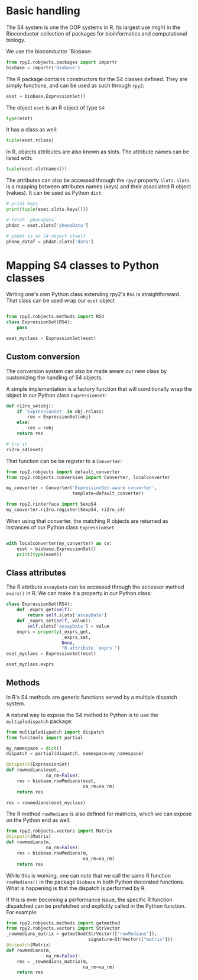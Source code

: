 
# Basic handling

The S4 system is one the OOP systems in R.
Its largest use might in the Bioconductor collection of packages
for bioinformatics and computational biology.

We use the bioconductor `Biobase:

```python
from rpy2.robjects.packages import importr
biobase = importr('Biobase')
```

The R package contains constructors for the S4 classes defined. They
are simply functions, and can be used as such through `rpy2`:

```python
eset = biobase.ExpressionSet() 
```

The object `eset` is an R object of type `S4`:
```python
type(eset)
```

It has a class as well:

```python
tuple(eset.rclass)
```

In R, objects attributes are also known as slots. The attribute names
can be listed with:

```python
tuple(eset.slotnames())
```

The attributes can also be accessed through the `rpy2` property `slots`.
`slots` is a mapping between attributes names (keys) and their associated
R object (values). It can be used as Python `dict`:

```python
# print keys
print(tuple(eset.slots.keys()))

# fetch `phenoData`
phdat = eset.slots['phenoData']

# phdat is an S4 object itself
pheno_dataf = phdat.slots['data']
```

# Mapping S4 classes to Python classes

Writing one's own Python class extending rpy2's `RS4` is straightforward.
That class can be used wrap our `eset` object

```python

from rpy2.robjects.methods import RS4   
class ExpressionSet(RS4):
    pass

eset_myclass = ExpressionSet(eset)
```

## Custom conversion

The conversion system can also be made aware our new class by customizing
the handling of S4 objects.

A simple implementation is a factory function that will conditionally wrap
the object in our Python class `ExpressionSet`:

```python
def ri2ro_s4(obj):
    if 'ExpressionSet' in obj.rclass:
        res = ExpressionSet(obj)
    else:
        res = robj
    return res

# try it
ri2ro_s4(eset)
```

That function can be be register to a `Converter`:

```python
from rpy2.robjects import default_converter
from rpy2.robjects.conversion import Converter, localconverter

my_converter = Converter('ExpressionSet-aware converter',
                         template=default_converter)

from rpy2.rinterface import SexpS4
my_converter.ri2ro.register(SexpS4, ri2ro_s4)

```

When using that converter, the matching R objects are returned as
instances of our Python class `ExpressionSet`:

```python

with localconverter(my_converter) as cv:
    eset = biobase.ExpressionSet()
    print(type(eset))
```

## Class attributes

The R attribute `assayData` can be accessed
through the accessor method `exprs()` in R.
We can make it a property in our Python class:

```python
class ExpressionSet(RS4):
    def _exprs_get(self):
        return self.slots['assayData']
    def _exprs_set(self, value):
        self.slots['assayData'] = value
    exprs = property(_exprs_get,
                     _exprs_set,
                     None,
                     "R attribute `exprs`")
eset_myclass = ExpressionSet(eset)

eset_myclass.exprs
```

## Methods

In R's S4 methods are generic functions served by a multiple dispatch system.

A natural way to expose the S4 method to Python is to use the
`multipledispatch` package:

```python
from multipledispatch import dispatch
from functools import partial

my_namespace = dict()
dispatch = partial(dispatch, namespace=my_namespace)

@dispatch(ExpressionSet)
def rowmedians(eset,
               na_rm=False):
    res = biobase.rowMedians(eset,
                             na_rm=na_rm)
    return res

res = rowmedians(eset_myclass)
```

The R method `rowMedians` is also defined for matrices, which we can expose
on the Python end as well:

```python
from rpy2.robjects.vectors import Matrix
@dispatch(Matrix)
def rowmedians(m,
               na_rm=False):
    res = biobase.rowMedians(m,
                             na_rm=na_rm)
    return res
```

While this is working, one can note that we call the same R function
`rowMedians()` in the package `Biobase` in both Python decorated
functions. What is happening is that the dispatch is performed by R.

If this is ever becoming a performance issue, the specific R function
dispatched can be prefetched and explicitly called in the Python
function. For example:

```python
from rpy2.robjects.methods import getmethod
from rpy2.robjects.vectors import StrVector
_rowmedians_matrix = getmethod(StrVector(["rowMedians"]),
                               signature=StrVector(["matrix"]))
@dispatch(Matrix)
def rowmedians(m,
               na_rm=False):
    res = _rowmedians_matrix(m,
                             na_rm=na_rm)
    return res
```
